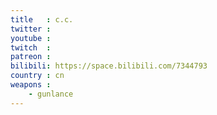 ```yaml
---
title   : c.c.
twitter :
youtube :
twitch  :
patreon :
bilibili: https://space.bilibili.com/7344793
country : cn
weapons :
    - gunlance
---
```

